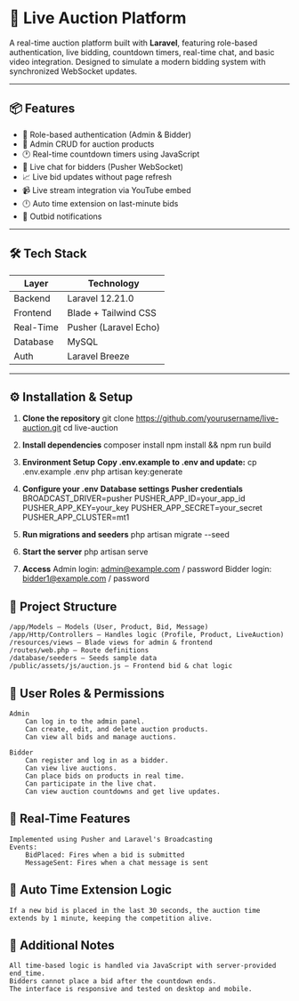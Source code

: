 # 🎯 Live Auction Platform

A real-time auction platform built with **Laravel**, featuring role-based authentication, live bidding, countdown timers, real-time chat, and basic video integration. Designed to simulate a modern bidding system with synchronized WebSocket updates.

---

## 📦 Features

- 🔐 Role-based authentication (Admin & Bidder)
- 🛒 Admin CRUD for auction products
- 🕐 Real-time countdown timers using JavaScript
- 💬 Live chat for bidders (Pusher WebSocket)
- 📈 Live bid updates without page refresh
- 📹 Live stream integration via YouTube embed
- 🕛 Auto time extension on last-minute bids
- 📣 Outbid notifications

---

## 🛠️ Tech Stack

| Layer       | Technology           |
|-------------|----------------------|
| Backend     | Laravel 12.21.0      |
| Frontend    | Blade + Tailwind CSS |
| Real-Time   | Pusher (Laravel Echo)|
| Database    | MySQL                |
| Auth        | Laravel Breeze       |

---

## ⚙️ Installation & Setup

1. **Clone the repository**
   git clone https://github.com/yourusername/live-auction.git
   cd live-auction

1. **Install dependencies**
    composer install
    npm install && npm run build

2. **Environment Setup**
    **Copy .env.example to .env and update:**
    cp .env.example .env
    php artisan key:generate

3. **Configure your .env**
    **Database settings**
    **Pusher credentials**
    BROADCAST_DRIVER=pusher
    PUSHER_APP_ID=your_app_id
    PUSHER_APP_KEY=your_key
    PUSHER_APP_SECRET=your_secret
    PUSHER_APP_CLUSTER=mt1

4. **Run migrations and seeders**
    php artisan migrate --seed

5. **Start the server**
    php artisan serve

6. **Access**
    Admin login: admin@example.com / password
    Bidder login: bidder1@example.com / password

## 📂 Project Structure

    /app/Models – Models (User, Product, Bid, Message)
    /app/Http/Controllers – Handles logic (Profile, Product, LiveAuction)
    /resources/views – Blade views for admin & frontend
    /routes/web.php – Route definitions
    /database/seeders – Seeds sample data
    /public/assets/js/auction.js – Frontend bid & chat logic

## 🔐 User Roles & Permissions
    Admin
        Can log in to the admin panel.
        Can create, edit, and delete auction products.
        Can view all bids and manage auctions.

    Bidder
        Can register and log in as a bidder.
        Can view live auctions.
        Can place bids on products in real time.
        Can participate in the live chat.
        Can view auction countdowns and get live updates.

## 📡 Real-Time Features

    Implemented using Pusher and Laravel's Broadcasting
    Events:
        BidPlaced: Fires when a bid is submitted
        MessageSent: Fires when a chat message is sent

## 🧠 Auto Time Extension Logic

    If a new bid is placed in the last 30 seconds, the auction time extends by 1 minute, keeping the competition alive.

## 📃 Additional Notes

    All time-based logic is handled via JavaScript with server-provided end_time.
    Bidders cannot place a bid after the countdown ends.
    The interface is responsive and tested on desktop and mobile.